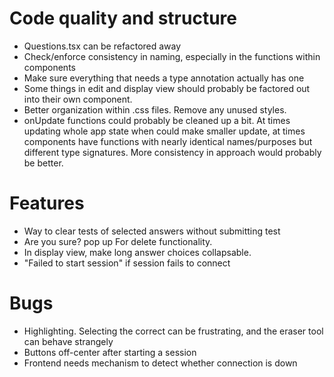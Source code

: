 # Code quality and structure
- Questions.tsx can be refactored away
- Check/enforce consistency in naming, especially in the functions within components
- Make sure everything that needs a type annotation actually has one
- Some things in edit and display view should probably be factored out into their own component.
- Better organization within .css files. Remove any unused styles.
- onUpdate functions could probably be cleaned up a bit. At times updating whole app state when could make smaller
update, at times components have functions with nearly identical names/purposes but different type signatures. More
consistency in approach would probably be better.

# Features
- Way to clear tests of selected answers without submitting test
- Are you sure? pop up For delete functionality. 
- In display view, make long answer choices collapsable. 
- "Failed to start session" if session fails to connect


# Bugs
- Highlighting. Selecting the correct can be frustrating, and the eraser tool can behave strangely
- Buttons off-center after starting a session
- Frontend needs mechanism to detect whether connection is down
